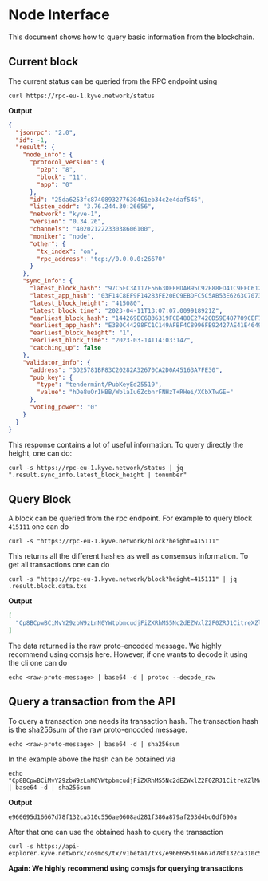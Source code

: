# Node Interface

This document shows how to query basic information from the blockchain.

## Current block

The current status can be queried from the RPC endpoint using

```shell
curl https://rpc-eu-1.kyve.network/status
```

**Output**
```json
{
  "jsonrpc": "2.0",
  "id": -1,
  "result": {
    "node_info": {
      "protocol_version": {
        "p2p": "8",
        "block": "11",
        "app": "0"
      },
      "id": "25da6253fc8740893277630461eb34c2e4daf545",
      "listen_addr": "3.76.244.30:26656",
      "network": "kyve-1",
      "version": "0.34.26",
      "channels": "40202122233038606100",
      "moniker": "node",
      "other": {
        "tx_index": "on",
        "rpc_address": "tcp://0.0.0.0:26670"
      }
    },
    "sync_info": {
      "latest_block_hash": "97C5FC3A117E5663DEFBDAB95C92E88ED41C9EFC612D038F3AE89084F50D7BB7",
      "latest_app_hash": "03F14C8EF9F14283FE20EC9EBDFC5C5AB53E6263C7073E3971905A49C879CC67",
      "latest_block_height": "415080",
      "latest_block_time": "2023-04-11T13:07:07.009918921Z",
      "earliest_block_hash": "144269EC6B36319FCB480E27420D59E487709CEF784EC37E39A396E05E9DC437",
      "earliest_app_hash": "E3B0C44298FC1C149AFBF4C8996FB92427AE41E4649B934CA495991B7852B855",
      "earliest_block_height": "1",
      "earliest_block_time": "2023-03-14T14:03:14Z",
      "catching_up": false
    },
    "validator_info": {
      "address": "3D25781BF83C20282A32670CA2D0A45163A7FE30",
      "pub_key": {
        "type": "tendermint/PubKeyEd25519",
        "value": "hDe8uOrIHBB/WblaIu6ZcbnrFNHzT+RHei/XCbXTwGE="
      },
      "voting_power": "0"
    }
  }
}
```

This response contains a lot of useful information. To query directly
the height, one can do:

```shell
curl -s https://rpc-eu-1.kyve.network/status | jq ".result.sync_info.latest_block_height | tonumber"
```


## Query Block

A block can be queried from the rpc endpoint. For example to query
block `415111` one can do

```shell
curl -s "https://rpc-eu-1.kyve.network/block?height=415111"
```

This returns all the different hashes as well as consensus information.
To get all transactions one can do

```shell
curl -s "https://rpc-eu-1.kyve.network/block?height=415111" | jq .result.block.data.txs
```

**Output**
```json
[
  "Cp8BCpwBCiMvY29zbW9zLnN0YWtpbmcudjFiZXRhMS5Nc2dEZWxlZ2F0ZRJ1CitreXZlMWtyMGZsajhsbTZ4M3hrd3owazM3ajdta25oczQzNzV2ZWtxZjc1EjJreXZldmFsb3BlcjFrcjBmbGo4bG02eDN4a3d6MGszN2o3bWtuaHM0Mzc1dnR4cWZzaxoSCgV1a3l2ZRIJMTY4NDY5MzE1EmgKUQpGCh8vY29zbW9zLmNyeXB0by5zZWNwMjU2azEuUHViS2V5EiMKIQIO8IpKrB2xJfAhr4SPlFU5TmJst7orlU1U6ABOYC6JihIECgIIARjtBxITCg0KBXVreXZlEgQ0MDAwEMTuChpA8joAcQn3yMWZJ8c5cdv4+Vr/BHIihT6FyI93l3st+61dbHFLTImSYSqc4s7ZMO5zPtutrtcG0OSMyFa/jEHHmw=="
]
```

The data returned is the raw proto-encoded message. We highly recommend using
comsjs here. However, if one wants to decode it using the cli one can do

```shell
echo <raw-proto-message> | base64 -d | protoc --decode_raw
```

## Query a transaction from the API

To query a transaction one needs its transaction hash.
The transaction hash is the sha256sum of the raw proto-encoded message.

```shell
echo <raw-proto-message> | base64 -d | sha256sum
```

In the example above the hash can be obtained via
```shell
echo "Cp8BCpwBCiMvY29zbW9zLnN0YWtpbmcudjFiZXRhMS5Nc2dEZWxlZ2F0ZRJ1CitreXZlMWtyMGZsajhsbTZ4M3hrd3owazM3ajdta25oczQzNzV2ZWtxZjc1EjJreXZldmFsb3BlcjFrcjBmbGo4bG02eDN4a3d6MGszN2o3bWtuaHM0Mzc1dnR4cWZzaxoSCgV1a3l2ZRIJMTY4NDY5MzE1EmgKUQpGCh8vY29zbW9zLmNyeXB0by5zZWNwMjU2azEuUHViS2V5EiMKIQIO8IpKrB2xJfAhr4SPlFU5TmJst7orlU1U6ABOYC6JihIECgIIARjtBxITCg0KBXVreXZlEgQ0MDAwEMTuChpA8joAcQn3yMWZJ8c5cdv4+Vr/BHIihT6FyI93l3st+61dbHFLTImSYSqc4s7ZMO5zPtutrtcG0OSMyFa/jEHHmw==" | base64 -d | sha256sum
```

**Output**
```shell
e966695d16667d78f132ca310c556ae0608ad281f386a879af203d4bd0df690a
```

After that one can use the obtained hash to query the transaction
```shell
curl -s https://api-explorer.kyve.network/cosmos/tx/v1beta1/txs/e966695d16667d78f132ca310c556ae0608ad281f386a879af203d4bd0df690a
```

**Again: We highly recommend using comsjs for querying transactions** 
